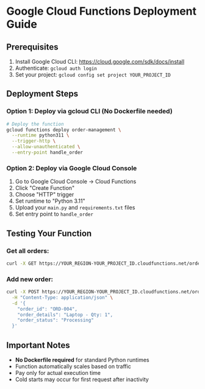 # Google Cloud Functions Deployment Guide

## Prerequisites
1. Install Google Cloud CLI: https://cloud.google.com/sdk/docs/install
2. Authenticate: `gcloud auth login`
3. Set your project: `gcloud config set project YOUR_PROJECT_ID`

## Deployment Steps

### Option 1: Deploy via gcloud CLI (No Dockerfile needed)
```bash
# Deploy the function
gcloud functions deploy order-management \
  --runtime python311 \
  --trigger-http \
  --allow-unauthenticated \
  --entry-point handle_order
```

### Option 2: Deploy via Google Cloud Console
1. Go to Google Cloud Console → Cloud Functions
2. Click "Create Function"
3. Choose "HTTP" trigger
4. Set runtime to "Python 3.11"
5. Upload your `main.py` and `requirements.txt` files
6. Set entry point to `handle_order`

## Testing Your Function

### Get all orders:
```bash
curl -X GET https://YOUR_REGION-YOUR_PROJECT_ID.cloudfunctions.net/order-management
```

### Add new order:
```bash
curl -X POST https://YOUR_REGION-YOUR_PROJECT_ID.cloudfunctions.net/order-management \
  -H "Content-Type: application/json" \
  -d '{
    "order_id": "ORD-004",
    "order_details": "Laptop - Qty: 1",
    "order_status": "Processing"
  }'
```

## Important Notes
- **No Dockerfile required** for standard Python runtimes
- Function automatically scales based on traffic
- Pay only for actual execution time
- Cold starts may occur for first request after inactivity 